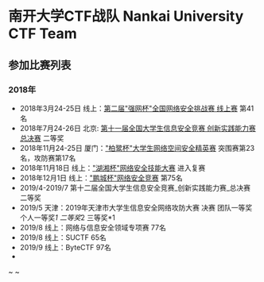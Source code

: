 南开大学CTF战队 Nankai University CTF Team
=======


## 参加比赛列表

### 2018年
  * 2018年3月24-25日 线上：[第二届"强网杯"全国网络安全挑战赛 线上赛](https://www.xctf.org.cn/ctfs/detail/82/) 第41名
  * 2018年7月24-26日 北京: [第十一届全国大学生信息安全竞赛 创新实践能力赛 总决赛](https://www.xctf.org.cn/ctfs/detail/97/) 二等奖
  * 2018年11月24-25日 厦门：["柏鹭杯"大学生网络空间安全精英赛](https://www.xctf.org.cn/ctfs/detail/127/) 突围赛第23名，攻防赛第17名
  * 2018年11月18日 线上：["湖湘杯"网络安全技能大赛](http://hxb.hunan.gov.cn/) 进入复赛
  * 2018年12月1日 线上：["鹏城杯"网络安全竞赛](http://pcb.erangelab.com/) 第75名
  * 2019/4-2019/7 第十二届全国大学生信息安全竞赛_创新实践能力赛_总决赛 二等奖
  * 2019/5 天津：2019年天津市大学生信息安全网络攻防大赛 决赛 团队一等奖 个人一等奖*1 二等奖*2 三等奖*1
  * 2019/8 线上：网络与信息安全领域专项赛 77名
  * 2019/8 线上：SUCTF 65名
  * 2019/9 线上：ByteCTF 97名
  * 
~ 
~

